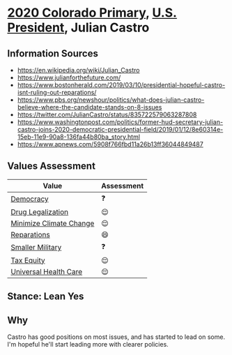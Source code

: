 # [2020 Colorado Primary](../README.md), [U.S. President](README.md), Julian Castro

## Information Sources

* https://en.wikipedia.org/wiki/Julian_Castro
* https://www.julianforthefuture.com/
* https://www.bostonherald.com/2019/03/10/presidential-hopeful-castro-isnt-ruling-out-reparations/
* https://www.pbs.org/newshour/politics/what-does-julian-castro-believe-where-the-candidate-stands-on-8-issues
* https://twitter.com/JulianCastro/status/835722579063287808
* https://www.washingtonpost.com/politics/former-hud-secretary-julian-castro-joins-2020-democratic-presidential-field/2019/01/12/8e60314e-15eb-11e9-90a8-136fa44b80ba_story.html
* https://www.apnews.com/5908f766fbd11a26b13ff36044849487

## Values Assessment

| Value                                                 | Assessment     |
| ----------------------------------------------------- | -------------- |
| [Democracy](democracy.md)                             | :question:     |
| [Drug Legalization](drug_legalization.md)             | :relieved:     |
| [Minimize Climate Change](minimize_climate_change.md) | :relieved:     |
| [Reparations](reparations.md)                         | :smile:        |
| [Smaller Military](smaller_military.md)               | :question:     |
| [Tax Equity](tax_equity.md)                           | :relieved:     |
| [Universal Health Care](universal_health_care.md)     | :relieved:     |

## Stance: Lean Yes

## Why

Castro has good positions on most issues, and has started to lead on some. I'm hopeful he'll start leading more with clearer policies.
